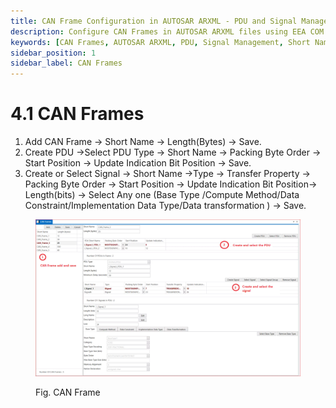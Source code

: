 ```yaml
---
title: CAN Frame Configuration in AUTOSAR ARXML - PDU and Signal Management
description: Configure CAN Frames in AUTOSAR ARXML files using EEA COM. Add CAN frames with specific lengths, create PDUs with designated properties, and manage signals by defining their attributes such as type, transfer property, and packing byte order. Ensure accurate data handling for efficient communication.
keywords: [CAN Frames, AUTOSAR ARXML, PDU, Signal Management, Short Name, Length, Packing Byte Order, Transfer Property, Update Indication Bit Position, Base Type, Compute Method]
sidebar_position: 1
sidebar_label: CAN Frames
---
```


# 4.1 CAN Frames

1. Add CAN Frame → Short Name → Length(Bytes) → Save.
2. Create PDU →Select PDU Type → Short Name → Packing Byte Order → Start Position → Update Indication Bit Position → Save.
3. Create or Select Signal → Short Name →Type → Transfer Property →  Packing Byte Order → Start Position → Update Indication Bit Position→ Length(bits) → Select Any one (Base Type /Compute Method/Data Constraint/Implementation Data Type/Data transformation ) → Save.

<div class="text--center">

<figure>

![CAN Frame](../assets/image60.webp "- CAN Frame")
<figcaption>Fig. CAN Frame</figcaption>
</figure>
</div> 